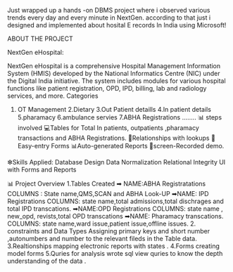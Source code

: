 Just wrapped up a hands -on DBMS project where i observed various trends every day and every minute in NextGen. according to that just i designed and implemented about hosital E records  In India using Microsoft!


ABOUT THE PROJECT

NextGen eHospital:

NextGen eHospital is a comprehensive Hospital Management Information System (HMIS) developed by the National Informatics Centre (NIC) under the Digital India initiative. 
The system includes modules for various hospital functions like patient registration, OPD, IPD, billing, lab and radiology services, and more. 
 Categories
1. OT Management
2.Dietary
3.Out Patient detaills
4.In patient details
5.pharamacy
6.ambulance servies
7.ABHA Registrations
........
📊 steps involved
💻Tables for Total In patients, outpatients ,pharamacy transactions and ABHA Registrations.
🔗Relationships with lookups
🧾Easy-entry Forms
📊Auto-generated Reports
🎥screen-Recorded demo.

❇Skills Applied:
Database Design
Data Normalization
Relational Integrity
UI with Forms and Reports

📊 Project Overview
1.Tables Created
➡ NAME:ABHA Registratations
    COLUMNS : State name,QMS,SCAN and ABHA Look-UP
➡NAME: IPD Registrations
    COLUMNS: state name,total admissions,total dischrages and total IPD transcations.
➡NAME:OPD Registrations
     COLUMNS: state name , new_opd, revists,total OPD transcations
➡NAME: Pharamacy transcations.
      COLUMNS: state name,ward issue,patient issue,offline issues.
2. constraints and Data Types
    Assigning primary keys and short number ,autonumbers and number to the relevant fileds in the Table data.
3.Realtionships
  mapping electronic  reports with states .
4.Forms
   creating model  forms
5.Quries
    for analysis wrote sql view quries to know the depth understanding of the data .
